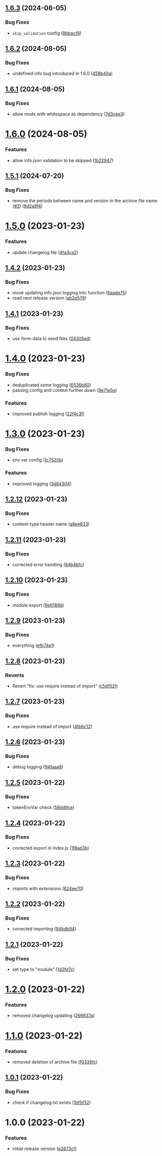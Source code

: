 ## [1.6.3](https://github.com/fgardt/semantic-release-factorio/compare/v1.6.2...v1.6.3) (2024-08-05)


### Bug Fixes

* `skip_validation` config ([8bbacf8](https://github.com/fgardt/semantic-release-factorio/commit/8bbacf800b543a7249449b9fa64e7b2fbc69be82))

## [1.6.2](https://github.com/fgardt/semantic-release-factorio/compare/v1.6.1...v1.6.2) (2024-08-05)


### Bug Fixes

* undefined info bug introduced in 1.6.0 ([458b40a](https://github.com/fgardt/semantic-release-factorio/commit/458b40ab307026b02ab8264cf80f4f4ccb17ce9b))

## [1.6.1](https://github.com/fgardt/semantic-release-factorio/compare/v1.6.0...v1.6.1) (2024-08-05)


### Bug Fixes

* allow mods with whitespace as dependency ([7d3cee3](https://github.com/fgardt/semantic-release-factorio/commit/7d3cee3e2145cb2af4659d59e724bb2bbe597bb0))

# [1.6.0](https://github.com/fgardt/semantic-release-factorio/compare/v1.5.1...v1.6.0) (2024-08-05)


### Features

* allow info.json validation to be skipped ([1b22947](https://github.com/fgardt/semantic-release-factorio/commit/1b22947b230833aa95ffcd271246ef627433f5aa))

## [1.5.1](https://github.com/fgardt/semantic-release-factorio/compare/v1.5.0...v1.5.1) (2024-07-20)


### Bug Fixes

* remove the periods between name and version in the archive file name ([#2](https://github.com/fgardt/semantic-release-factorio/issues/2)) ([8d2a9f4](https://github.com/fgardt/semantic-release-factorio/commit/8d2a9f4177f439fc9dcb0e8dd90cfb42abf283c7))

# [1.5.0](https://github.com/fgardt/semantic-release-factorio/compare/v1.4.2...v1.5.0) (2023-01-23)


### Features

* update changelog file ([4fa3ca2](https://github.com/fgardt/semantic-release-factorio/commit/4fa3ca2363a4246f73579b81738494549720cc3d))

## [1.4.2](https://github.com/fgardt/semantic-release-factorio/compare/v1.4.1...v1.4.2) (2023-01-23)


### Bug Fixes

* move updating info.json logging into function ([6aade75](https://github.com/fgardt/semantic-release-factorio/commit/6aade754e18276a486d3342faf2dd72b92cdb0f6))
* read next release version ([ab2e579](https://github.com/fgardt/semantic-release-factorio/commit/ab2e57986fdcf33e02cb3b882f73061d6fa2d13b))

## [1.4.1](https://github.com/fgardt/semantic-release-factorio/compare/v1.4.0...v1.4.1) (2023-01-23)


### Bug Fixes

* use form-data to send files ([04305ed](https://github.com/fgardt/semantic-release-factorio/commit/04305ed960194a6b275abcd7da73fa931ea6fe86))

# [1.4.0](https://github.com/fgardt/semantic-release-factorio/compare/v1.3.0...v1.4.0) (2023-01-23)


### Bug Fixes

* deduplicated some logging ([6536b80](https://github.com/fgardt/semantic-release-factorio/commit/6536b80da015a9415688dae162bd677739960f8f))
* passing config and context further down ([9e71e5e](https://github.com/fgardt/semantic-release-factorio/commit/9e71e5ea2e1f01e6deadc086b5a39af687ded358))


### Features

* improved publish logging ([22f4c3f](https://github.com/fgardt/semantic-release-factorio/commit/22f4c3febea7b5c6e25572b3709cbe010feb41e7))

# [1.3.0](https://github.com/fgardt/semantic-release-factorio/compare/v1.2.12...v1.3.0) (2023-01-23)


### Bug Fixes

* env var config ([1c7520b](https://github.com/fgardt/semantic-release-factorio/commit/1c7520bb78b1ecdf21fb523391376ea4a039c445))


### Features

* improved logging ([3d64304](https://github.com/fgardt/semantic-release-factorio/commit/3d64304a930fe0237cdea3ae716aa6a9590bdfb2))

## [1.2.12](https://github.com/fgardt/semantic-release-factorio/compare/v1.2.11...v1.2.12) (2023-01-23)


### Bug Fixes

* content-type header name ([a8ee633](https://github.com/fgardt/semantic-release-factorio/commit/a8ee633cbfe535f15c85c3e84394ea2a917c6d41))

## [1.2.11](https://github.com/fgardt/semantic-release-factorio/compare/v1.2.10...v1.2.11) (2023-01-23)


### Bug Fixes

* corrected error handling ([64b4bfc](https://github.com/fgardt/semantic-release-factorio/commit/64b4bfc3fa769e1a49399c034164d9436cec91f0))

## [1.2.10](https://github.com/fgardt/semantic-release-factorio/compare/v1.2.9...v1.2.10) (2023-01-23)


### Bug Fixes

* module export ([9e6189d](https://github.com/fgardt/semantic-release-factorio/commit/9e6189d51a9930a36c5c6921b1a0d8a77d022803))

## [1.2.9](https://github.com/fgardt/semantic-release-factorio/compare/v1.2.8...v1.2.9) (2023-01-23)


### Bug Fixes

* everything ([efb74e1](https://github.com/fgardt/semantic-release-factorio/commit/efb74e11c1b330002a6072e12539a629b8fb0411))

## [1.2.8](https://github.com/fgardt/semantic-release-factorio/compare/v1.2.7...v1.2.8) (2023-01-23)


### Reverts

* Revert "fix: use require instead of import" ([c5d152f](https://github.com/fgardt/semantic-release-factorio/commit/c5d152f0d62f00df1aafbbe6550863d596ac66ca))

## [1.2.7](https://github.com/fgardt/semantic-release-factorio/compare/v1.2.6...v1.2.7) (2023-01-23)


### Bug Fixes

* use require instead of import ([4fb6c12](https://github.com/fgardt/semantic-release-factorio/commit/4fb6c128b8bb4b84e8ca325f956811a222c2db0c))

## [1.2.6](https://github.com/fgardt/semantic-release-factorio/compare/v1.2.5...v1.2.6) (2023-01-23)


### Bug Fixes

* debug logging ([94faaa8](https://github.com/fgardt/semantic-release-factorio/commit/94faaa8896041904fbc380bc992091642b29263e))

## [1.2.5](https://github.com/fgardt/semantic-release-factorio/compare/v1.2.4...v1.2.5) (2023-01-22)


### Bug Fixes

* tokenEnvVar check ([58dd9ce](https://github.com/fgardt/semantic-release-factorio/commit/58dd9ce2f044af701d30f0ac7de9dda5b1d435e9))

## [1.2.4](https://github.com/fgardt/semantic-release-factorio/compare/v1.2.3...v1.2.4) (2023-01-22)


### Bug Fixes

* corrected export in index.js ([1f8ad3b](https://github.com/fgardt/semantic-release-factorio/commit/1f8ad3bf43796069e94e88afbdedfc9f6178ac9d))

## [1.2.3](https://github.com/fgardt/semantic-release-factorio/compare/v1.2.2...v1.2.3) (2023-01-22)


### Bug Fixes

* imports with extensions ([624ee70](https://github.com/fgardt/semantic-release-factorio/commit/624ee701b22d1777c2ce00fb6a708c4fe8048eaf))

## [1.2.2](https://github.com/fgardt/semantic-release-factorio/compare/v1.2.1...v1.2.2) (2023-01-22)


### Bug Fixes

* corrected importing ([94bdb94](https://github.com/fgardt/semantic-release-factorio/commit/94bdb943ae215808e41104c98d30d4bb89391347))

## [1.2.1](https://github.com/fgardt/semantic-release-factorio/compare/v1.2.0...v1.2.1) (2023-01-22)


### Bug Fixes

* set type to "module" ([1d2fd7c](https://github.com/fgardt/semantic-release-factorio/commit/1d2fd7c17b3afbbe5340b5e79bf8e4ce24ee1c05))

# [1.2.0](https://github.com/fgardt/semantic-release-factorio/compare/v1.1.0...v1.2.0) (2023-01-22)


### Features

* removed changelog updating ([266637a](https://github.com/fgardt/semantic-release-factorio/commit/266637afd659f93fb92c18cc28562079acbc1f8c))

# [1.1.0](https://github.com/fgardt/semantic-release-factorio/compare/v1.0.1...v1.1.0) (2023-01-22)


### Features

* removed deletion of archive file ([f0336fc](https://github.com/fgardt/semantic-release-factorio/commit/f0336fcde93504f0ddabfeb62291dc323d0a922d))

## [1.0.1](https://github.com/fgardt/semantic-release-factorio/compare/v1.0.0...v1.0.1) (2023-01-22)


### Bug Fixes

* check if changelog.txt exists ([1bf5f32](https://github.com/fgardt/semantic-release-factorio/commit/1bf5f32809e95dc84acce8595ad658bf6b1d54bf))

# 1.0.0 (2023-01-22)


### Features

* initial release version ([e2873cf](https://github.com/fgardt/semantic-release-factorio/commit/e2873cf4f098608f1a39d9c555baac75f1a5801f))
